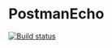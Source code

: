 # PostmanEcho #
[![Build status](https://ci.appveyor.com/api/projects/status/053lw37o0uyolgka/branch/master?svg=true)](https://ci.appveyor.com/project/ZhukovaAnna33473/postmanecho/branch/master)
